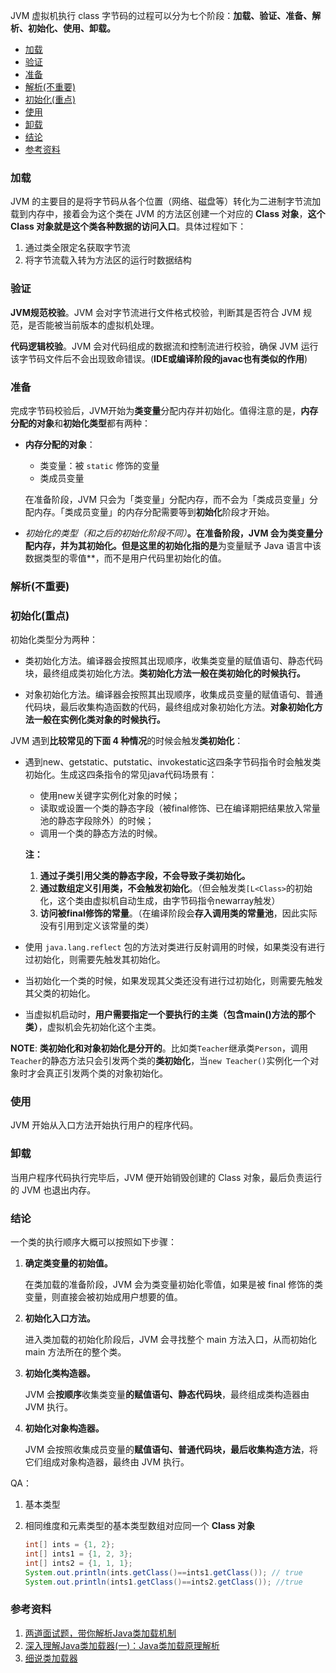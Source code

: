 JVM 虚拟机执行 class 字节码的过程可以分为七个阶段：**加载、验证、准备、解析、初始化、使用、卸载。**



* [加载](#加载)
* [验证](#验证)
* [准备](#准备)
* [解析(不重要)](#解析不重要)
* [初始化(重点)](#初始化重点)
* [使用](#使用)
* [卸载](#卸载)
* [结论](#结论)
* [参考资料](#参考资料)



### 加载

JVM 的主要目的是将字节码从各个位置（网络、磁盘等）转化为二进制字节流加载到内存中，接着会为这个类在 JVM 的方法区创建一个对应的 **Class 对象**，**这个 Class 对象就是这个类各种数据的访问入口**。具体过程如下：

1. 通过类全限定名获取字节流
2. 将字节流载入转为方法区的运行时数据结构



### 验证

**JVM规范校验**。JVM 会对字节流进行文件格式校验，判断其是否符合 JVM 规范，是否能被当前版本的虚拟机处理。

**代码逻辑校验**。JVM 会对代码组成的数据流和控制流进行校验，确保 JVM 运行该字节码文件后不会出现致命错误。(**IDE或编译阶段的javac也有类似的作用**)



### 准备

完成字节码校验后，JVM开始为**类变量**分配内存并初始化。值得注意的是，**内存分配的对象**和**初始化类型**都有两种：

+ **内存分配的对象**：

    + 类变量：被 `static` 修饰的变量
    + 类成员变量

    在准备阶段，JVM 只会为「类变量」分配内存，而不会为「类成员变量」分配内存。「类成员变量」的内存分配需要等到**初始化**阶段才开始。

+ **初始化的类型*（和之后的初始化阶段不同）***。在准备阶段，JVM 会为类变量分配内存，并为其初始化。但是这里的初始化指的是**为变量赋予 Java 语言中该数据类型的零值**，而不是用户代码里初始化的值。



### 解析(不重要)



### 初始化(重点)

初始化类型分为两种：

- 类初始化方法。编译器会按照其出现顺序，收集类变量的赋值语句、静态代码块，最终组成类初始化方法。**类初始化方法一般在类初始化的时候执行。**

- 对象初始化方法。编译器会按照其出现顺序，收集成员变量的赋值语句、普通代码块，最后收集构造函数的代码，最终组成对象初始化方法。**对象初始化方法一般在实例化类对象的时候执行。**

JVM 遇到**比较常见的下面 4 种情况**的时候会触发**类初始化**：

+ 遇到new、getstatic、putstatic、invokestatic这四条字节码指令时会触发类初始化。生成这四条指令的常见java代码场景有：

    + 使用new关键字实例化对象的时候；
    + 读取或设置一个类的静态字段（被final修饰、已在编译期把结果放入常量池的静态字段除外）的时候；
    + 调用一个类的静态方法的时候。

    **注：**

    1. **通过子类引用父类的静态字段，不会导致子类初始化。**
    2. **通过数组定义引用类，不会触发初始化**。（但会触发类`[L<Class>`的初始化，这个类由虚拟机自动生成，由字节码指令newarray触发）
    3. **访问被final修饰的常量**。（在编译阶段会**存入调用类的常量池**，因此实际没有引用到定义该常量的类）

+ 使用 `java.lang.reflect` 包的方法对类进行反射调用的时候，如果类没有进行过初始化，则需要先触发其初始化。

+ 当初始化一个类的时候，如果发现其父类还没有进行过初始化，则需要先触发其父类的初始化。

+ 当虚拟机启动时，**用户需要指定一个要执行的主类（包含main()方法的那个类）**，虚拟机会先初始化这个主类。



**NOTE**: **类初始化和对象初始化是分开的**。比如类`Teacher`继承类`Person`，调用`Teacher`的静态方法只会引发两个类的**类初始化**，当`new Teacher()`实例化一个对象时才会真正引发两个类的对象初始化。



### 使用

JVM 开始从入口方法开始执行用户的程序代码。



### 卸载

当用户程序代码执行完毕后，JVM 便开始销毁创建的 Class 对象，最后负责运行的 JVM 也退出内存。



### 结论

一个类的执行顺序大概可以按照如下步骤：

1. **确定类变量的初始值。**

    在类加载的准备阶段，JVM 会为类变量初始化零值，如果是被 final 修饰的类变量，则直接会被初始成用户想要的值。

2. **初始化入口方法。**

    进入类加载的初始化阶段后，JVM 会寻找整个 main 方法入口，从而初始化 main 方法所在的整个类。

3. **初始化类构造器。**

    JVM 会**按顺序**收集类变量**的赋值语句、静态代码块**，最终组成类构造器由 JVM 执行。

4. **初始化对象构造器。**

    JVM 会按照收集成员变量的**赋值语句、普通代码块，最后收集构造方法**，将它们组成对象构造器，最终由 JVM 执行。



QA：

1. 基本类型

2. 相同维度和元素类型的基本类型数组对应同一个 **Class 对象**

    ```java
    int[] ints = {1, 2};
    int[] ints1 = {1, 2, 3};
    int[] ints2 = {1, 1, 1};
    System.out.println(ints.getClass()==ints1.getClass()); // true
    System.out.println(ints1.getClass()==ints2.getClass()); //true
    ```

    

### 参考资料

1. [两道面试题，带你解析Java类加载机制](https://www.cnblogs.com/chanshuyi/p/the_java_class_load_mechamism.html)
2. [深入理解Java类加载器(一)：Java类加载原理解析](https://blog.csdn.net/justloveyou_/article/details/72217806)
3. [细说类加载器](https://zhuanlan.zhihu.com/p/41672523)